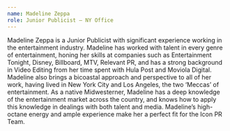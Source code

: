 ```yaml
---
name: Madeline Zeppa
role: Junior Publicist – NY Office
---
```


Madeline Zeppa is a Junior Publicist with significant experience working in the entertainment industry.  Madeline has worked with talent in every genre of entertainment, honing her skills at companies such as Entertainment Tonight, Disney, Billboard, MTV, Relevant PR, and has a strong background in Video Editing from her time spent with Hula Post and Moviola Digital.  Madeline also brings a bicoastal approach and perspective to all of her work, having lived in New York City and Los Angeles, the two ‘Meccas’ of entertainment.  As a native Midwesterner, Madeline has a deep knowledge of the entertainment market across the country, and knows how to apply this knowledge in dealings with both talent and media.  Madeline’s high-octane energy and ample experience make her a perfect fit for the Icon PR Team.
